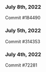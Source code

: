 ### July 8th, 2022

Commit #184490

### July 5th, 2022

Commit #314353


### July 4th, 2022

Commit #72281
